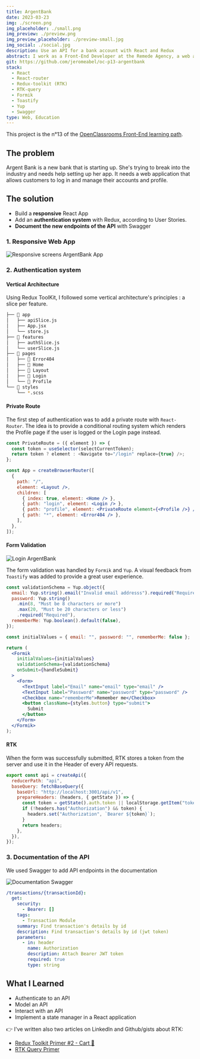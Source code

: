 ```yaml
---
title: ArgentBank
date: 2023-03-23
img: ./screen.png
img_placeholder: ./small.png
img_preview: ./preview.png
img_preview_placeholder: ./preview-small.jpg
img_social: ./social.jpg
description: Use an API for a bank account with React and Redux
abstract: I work as a Front-End Developer at the Remede Agency, a web agency. We are developing a full-stack app for a new bank company, ArgentBank.
git: https://github.com/jeromeabel/oc-p13-argentbank
stack:
  - React
  - React-router
  - Redux-toolkit (RTK)
  - RTK-query
  - Formik
  - Toastify
  - Yup
  - Swagger
type: Web, Education
---
```


This project is the n°13 of the [OpenClassrooms Front-End learning path](https://openclassrooms.com/fr/paths/516-developpeur-dapplication-javascript-react).

## The problem

Argent Bank is a new bank that is starting up. She's trying to break into the industry and needs help setting up her app. It needs a web application that allows customers to log in and manage their accounts and profile.

## The solution

- Build a **responsive** React App
- Add an **authentication system** with Redux, according to User Stories.
- **Document the new endpoints of the API** with Swagger

### 1. Responsive Web App

![Responsive screens ArgentBank App](./screens.png)

### 2. Authentication system

#### Vertical Architecture

Using Redux ToolKit, I followed some vertical architecture's principles : a slice per feature.

```bash
├── 📂 app
│   ├── apiSlice.js
│   ├── App.jsx
│   └── store.js
├── 📂 features
│   ├── authSlice.js
│   └── userSlice.js
├── 📂 pages
│   ├── 📂 Error404
│   ├── 📂 Home
│   ├── 📂 Layout
│   ├── 📂 Login
│   └── 📂 Profile
└── 📂 styles
    └── *.scss
```

#### Private Route

The first step of authentication was to add a private route with `React-Router`. The idea is to provide a conditional routing system which renders the Profile page if the user is logged or the Login page instead.

```jsx
const PrivateRoute = ({ element }) => {
  const token = useSelector(selectCurrentToken);
  return token ? element : <Navigate to="/login" replace={true} />;
};

const App = createBrowserRouter([
  {
    path: "/",
    element: <Layout />,
    children: [
      { index: true, element: <Home /> },
      { path: "login", element: <Login /> },
      { path: "profile", element: <PrivateRoute element={<Profile />} /> },
      { path: "*", element: <Error404 /> },
    ],
  },
]);
```

#### Form Validation

![Login ArgentBank](./login.png)

The form validation was handled by `Formik` and `Yup`. A visual feedback from `Toastify` was added to provide a great user experience.

```jsx
const validationSchema = Yup.object({
  email: Yup.string().email("Invalid email addresss").required("Required"),
  password: Yup.string()
    .min(8, "Must be 8 characters or more")
    .max(20, "Must be 20 characters or less")
    .required("Required"),
  rememberMe: Yup.boolean().default(false),
});

const initialValues = { email: "", password: "", rememberMe: false };

return (
  <Formik
    initialValues={initialValues}
    validationSchema={validationSchema}
    onSubmit={handleSubmit}
  >
    <Form>
      <TextInput label="Email" name="email" type="email" />
      <TextInput label="Password" name="password" type="password" />
      <Checkbox name="rememberMe">Remember me</Checkbox>
      <button className={styles.button} type="submit">
        Submit
      </button>
    </Form>
  </Formik>
);
```

#### RTK

When the form was successfully submitted, RTK stores a token from the server and use it in the Header of every API requests.

```jsx
export const api = createApi({
  reducerPath: "api",
  baseQuery: fetchBaseQuery({
    baseUrl: "http://localhost:3001/api/v1",
    prepareHeaders: (headers, { getState }) => {
      const token = getState().auth.token || localStorage.getItem("token");
      if (!headers.has("Authorization") && token) {
        headers.set("Authorization", `Bearer ${token}`);
      }
      return headers;
    },
  }),
});
```

### 3. Documentation of the API

We used Swagger to add API endpoints in the documentation

![Documentation Swagger](./swagger.jpg)

```yaml
/transactions/{transactionId}:
  get:
    security:
      - Bearer: []
    tags:
      - Transaction Module
    summary: Find transaction's details by id
    description: Find transaction's details by id (jwt token)
    parameters:
      - in: header
        name: Authorization
        description: Attach Bearer JWT token
        required: true
        type: string
```

## What I Learned

- Authenticate to an API
- Model an API
- Interact with an API
- Implement a state manager in a React application

👉 I've written also two articles on LinkedIn and Github/gists about RTK:

- [Redux Toolkit Primer #2 - Cart 🛒](https://gist.github.com/jeromeabel/0c558273e5a59b6cc61dcfcab1c75099)
- [RTK Query Primer](https://gist.github.com/jeromeabel/06aa57782012fe22be215f64dc0834b1)
